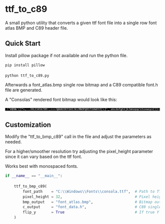 # ttf_to_c89
A small python utility that converts a given ttf font file into a single row font atlas BMP and C89 header file.

## Quick Start

Install pillow package if not available and run the python file.

```sh
pip install pillow

python ttf_to_c89.py
```

Afterwards a font_atlas.bmp single row bitmap and a C89 compatible font.h file are generated.

A "Consolas" rendered font bitmap would look like this:

<p align="center">
<a href="https://nickscha.github.io/"><img src="example.png"></a>
</p>

## Customization

Modify the "ttf_to_bmp_c89" call in the file and adjust the parameters as needed.

For a higher/smoother resolution try adjusting the pixel_height parameter since it can vary based on the ttf font.

Works best with monospaced fonts.

```python
if __name__ == "__main__":
    
    ttf_to_bmp_c89(
        font_path    = "C:\\Windows\\Fonts\\consola.ttf",  # Path to TTF Font file
        pixel_height = 32,                                 # Pixel height for each glyph
        bmp_output   = "font_atlas.bmp",                   # Bitmap output file
        c_output     = "font_data.h",                      # C89 single header output file
        flip_y       = True                                # If true Y axis is inverted for OpenGl/Vulkan compatibility
    )
```
